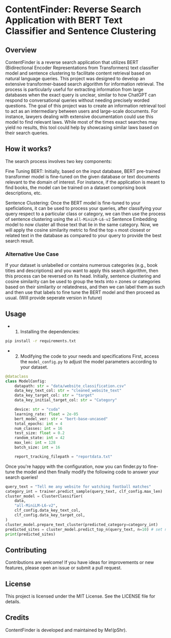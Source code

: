 # ContentFinder: Reverse Search Application with BERT Text Classifier and Sentence Clustering

## Overview
ContentFinder is a reverse search application that utilizes BERT (Bidirectional Encoder Representations from Transformers) text classifier model and sentence clustering to facilitate content retrieval based on natural language queries. This project was designed to develop an extensive transformer-based search algorithm for information retrieval. The process is particularly useful for extracting information from large databases when the exact query is unclear, similar to how ChatGPT can respond to conversational queries without needing precisely worded questions. The goal of this project was to create an information retrieval tool to act as an intermediary between users and large-scale documents. For instance, lawyers dealing with extensive documentation could use this model to find relevant laws. While most of the times exact searches may yield no results, this tool could help by showcasing similar laws based on their search queries.

## How it works?
The search process involves two key components:

Fine Tuning BERT: Initially, based on the input database, BERT pre-trained transformer model is fine-tuned on the given database or text documents relevant to the domain of interest. For instance, if the application is meant to find books, the model can be trained on a dataset comprising book descriptions, etc.

Sentence Clustering: Once the BERT model is fine-tuned to your speficiations, it can be used to process your queries, after classifying your query respect to a particular class or category, we can then use the process of sentence clustering using the `all-MiniLM-L6-v2` Sentence Embedding model to now cluster all those text that lie in the same category. Now, we will apply the cosine similarity metric to find the top `n` most closest or related text in the database as compared to your query to provide the best search result.

### Alternative Use Case
If your dataset is unlabelled or contains numerous categories (e.g., book titles and descriptions) and you want to apply this search algorithm, then this process can be reversed on its head. Initially, sentence clustering and cosine similarity can be used to group the texts into `n` zones or categories based on their similarity or relatedness, and then we can label them as such and then use that labels to fine tune the BERT model and then proceed as usual. (Will provide seperate version in future)

## Usage

- 1. Installing the dependencies:
```bash
pip install -r requirements.txt
```
- 2. Modifying the code to your needs and specifications
First, access the `model_config.py` to adjust the model parameters according to your dataset.
```python
@dataclass
class ModelConfig:
    datapath: str = "data/website_classification.csv"
    data_key_text_col: str = "cleaned_website_text"
    data_key_target_col: str = "target"
    data_key_initial_target_col: str = "Category"

    device: str = "cuda"
    learning_rate: float = 2e-05
    bert_model_ver: str = "bert-base-uncased"
    total_epochs: int = 4
    num_classes: int = 16
    test_size: float = 0.2
    random_state: int = 42
    max_len: int = 128
    batch_size: int = 16

    report_tracking_filepath = "reportdata.txt"
```

Once you're happy with the configuration, now you can finder.py to fine-tune the model and then finally modify the following code to answer your search queries!
```python
query_text = "Tell me any website for watching football matches"
category_int = trainer.predict_sample(query_text, clf_config.max_len)
cluster_model = ClusterClassifier(
    data,
    "all-MiniLM-L6-v2",
    clf_config.data_key_text_col,
    clf_config.data_key_target_col,
)
cluster_model.prepare_text_cluster(predicted_category=category_int)
predicted_sites = cluster_model.predict_top_n(query_text, n=10) # set n according to how many search results you wish to process
print(predicted_sites)
```
## Contributing
Contributions are welcome! If you have ideas for improvements or new features, please open an issue or submit a pull request.

## License
This project is licensed under the MIT License. See the LICENSE file for details.

## Credits
ContentFinder is developed and maintained by Me!(pShr).